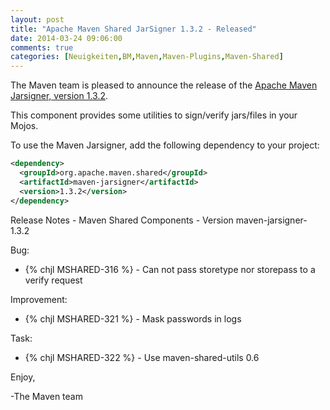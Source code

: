 ```yaml
---
layout: post
title: "Apache Maven Shared JarSigner 1.3.2 - Released"
date: 2014-03-24 09:06:00
comments: true
categories: [Neuigkeiten,BM,Maven,Maven-Plugins,Maven-Shared]
---
```

The Maven team is pleased to announce the release of the 
[Apache Maven Jarsigner,  version 1.3.2](http://maven.apache.org/shared/maven-jarsigner/).

This component provides some utilities to sign/verify jars/files in your Mojos.

To use the Maven Jarsigner, add the following dependency to your project:

``` xml
<dependency>
  <groupId>org.apache.maven.shared</groupId>
  <artifactId>maven-jarsigner</artifactId>
  <version>1.3.2</version>
</dependency>
```

<!-- more -->

Release Notes - Maven Shared Components - Version maven-jarsigner-1.3.2

Bug:

 * {% chjl MSHARED-316 %} - Can not pass storetype nor storepass to a verify request

Improvement:

 * {% chjl MSHARED-321 %} - Mask passwords in logs

Task:

 * {% chjl MSHARED-322 %} - Use maven-shared-utils 0.6

Enjoy,

-The Maven team
